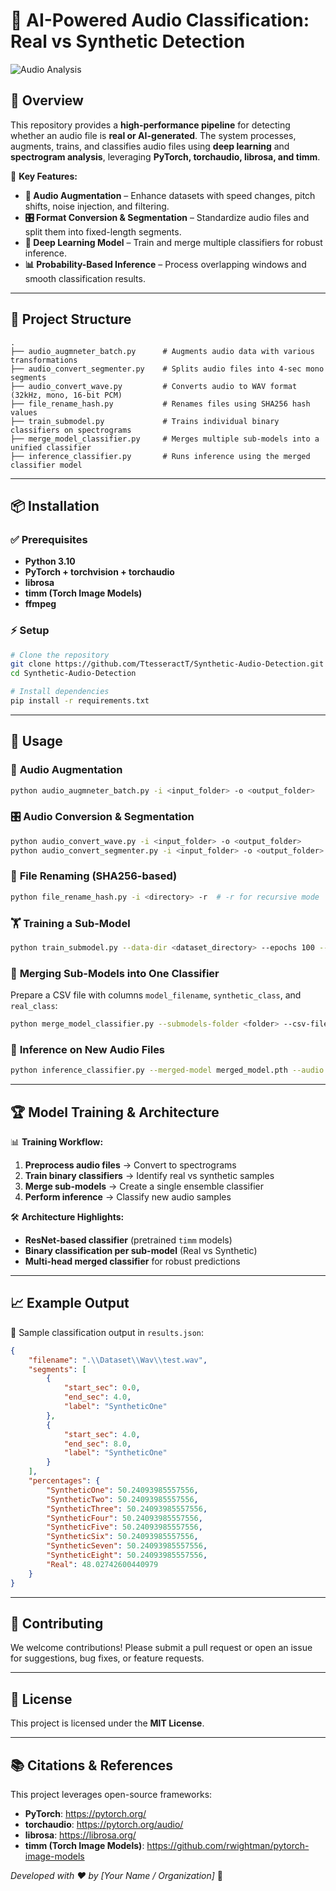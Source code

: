 # 🎵 AI-Powered Audio Classification: Real vs Synthetic Detection

![Audio Analysis](https://source.unsplash.com/1600x400/?sound,technology)

## 📌 Overview

This repository provides a **high-performance pipeline** for detecting whether an audio file is **real or AI-generated**. The system processes, augments, trains, and classifies audio files using **deep learning** and **spectrogram analysis**, leveraging **PyTorch, torchaudio, librosa, and timm**.

🚀 **Key Features:**
- **🔄 Audio Augmentation** – Enhance datasets with speed changes, pitch shifts, noise injection, and filtering.
- **🎛️ Format Conversion & Segmentation** – Standardize audio files and split them into fixed-length segments.
- **🧠 Deep Learning Model** – Train and merge multiple classifiers for robust inference.
- **📊 Probability-Based Inference** – Process overlapping windows and smooth classification results.

---

## 📂 Project Structure

```plaintext
.
├── audio_augmneter_batch.py      # Augments audio data with various transformations
├── audio_convert_segmenter.py    # Splits audio files into 4-sec mono segments
├── audio_convert_wave.py         # Converts audio to WAV format (32kHz, mono, 16-bit PCM)
├── file_rename_hash.py           # Renames files using SHA256 hash values
├── train_submodel.py             # Trains individual binary classifiers on spectrograms
├── merge_model_classifier.py     # Merges multiple sub-models into a unified classifier
├── inference_classifier.py       # Runs inference using the merged classifier model

```

---

## 📦 Installation

### ✅ Prerequisites
- **Python 3.10**
- **PyTorch + torchvision + torchaudio**
- **librosa**
- **timm (Torch Image Models)**
- **ffmpeg**

### ⚡ Setup
```bash
# Clone the repository
git clone https://github.com/TtesseractT/Synthetic-Audio-Detection.git
cd Synthetic-Audio-Detection

# Install dependencies
pip install -r requirements.txt
```

---

## 🎯 Usage

### 🔄 **Audio Augmentation**
```bash
python audio_augmneter_batch.py -i <input_folder> -o <output_folder>
```

### 🎛 **Audio Conversion & Segmentation**
```bash
python audio_convert_wave.py -i <input_folder> -o <output_folder>
python audio_convert_segmenter.py -i <input_folder> -o <output_folder>
```

### 🔑 **File Renaming (SHA256-based)**
```bash
python file_rename_hash.py -i <directory> -r  # -r for recursive mode
```

### 🏋️ **Training a Sub-Model**
```bash
python train_submodel.py --data-dir <dataset_directory> --epochs 100 --batch-size 32
```

### 🔗 **Merging Sub-Models into One Classifier**
Prepare a CSV file with columns `model_filename`, `synthetic_class`, and `real_class`:
```bash
python merge_model_classifier.py --submodels-folder <folder> --csv-file <csv_file> --output-path merged_model.pth
```

### 🎯 **Inference on New Audio Files**
```bash
python inference_classifier.py --merged-model merged_model.pth --audio <audio_file.wav> --threshold 0.5 --smooth
```

---

## 🏆 Model Training & Architecture

📊 **Training Workflow:**
1. **Preprocess audio files** → Convert to spectrograms
2. **Train binary classifiers** → Identify real vs synthetic samples
3. **Merge sub-models** → Create a single ensemble classifier
4. **Perform inference** → Classify new audio samples

🛠 **Architecture Highlights:**
- **ResNet-based classifier** (pretrained `timm` models)
- **Binary classification per sub-model** (Real vs Synthetic)
- **Multi-head merged classifier** for robust predictions

---

## 📈 Example Output
📌 Sample classification output in `results.json`:
```json
{
    "filename": ".\\Dataset\\Wav\\test.wav",
    "segments": [
        {
            "start_sec": 0.0,
            "end_sec": 4.0,
            "label": "SyntheticOne"
        },
        {
            "start_sec": 4.0,
            "end_sec": 8.0,
            "label": "SyntheticOne"
        }
    ],
    "percentages": {
        "SyntheticOne": 50.24093985557556,
        "SyntheticTwo": 50.24093985557556,
        "SyntheticThree": 50.24093985557556,
        "SyntheticFour": 50.24093985557556,
        "SyntheticFive": 50.24093985557556,
        "SyntheticSix": 50.24093985557556,
        "SyntheticSeven": 50.24093985557556,
        "SyntheticEight": 50.24093985557556,
        "Real": 48.02742600440979
    }
}
```

---

## 🤝 Contributing
We welcome contributions! Please submit a pull request or open an issue for suggestions, bug fixes, or feature requests.

---

## 📜 License
This project is licensed under the **MIT License**.

---

## 📚 Citations & References
This project leverages open-source frameworks:
- **PyTorch**: https://pytorch.org/
- **torchaudio**: https://pytorch.org/audio/
- **librosa**: https://librosa.org/
- **timm (Torch Image Models)**: https://github.com/rwightman/pytorch-image-models

*Developed with ❤️ by [Your Name / Organization]* 🚀

